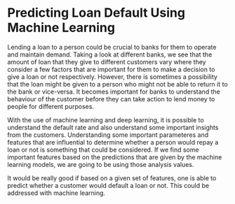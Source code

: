 # Predicting Loan Default Using Machine Learning



Lending a loan to a person could be crucial to banks for them to operate and maintain demand. Taking a look at different banks, we see that the amount of loan that they give to different customers vary where they consider a few factors that are important for them to make a decision to give a loan or not respectively. However, there is sometimes a possibility that the loan might be given to a person who might not be able to return it to the bank or vice-versa. It becomes important for banks to understand the behaviour of the customer before they can take action to lend money to people for different purposes. 

With the use of machine learning and deep learning, it is possible to understand the default rate and also understand some important insights from the customers. Understanding some important parameteres and features that are influential to determine whether a person would repay a loan or not is something that could be considered. If we find some important features based on the predictions that are given by the machine learning models, we are going to be using those analysis values.

It would be really good if based on a given set of features, one is able to predict whether a customer would default a loan or not. This could be addressed with machine learning.



